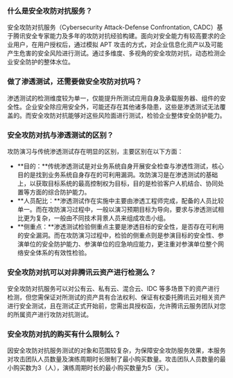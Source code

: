 ### 什么是安全攻防对抗服务？
安全攻防对抗服务（Cybersecurity Attack-Defense Confrontation, CADC）基于腾讯安全专家能力及多年的攻防对抗经验构建。面向对安全能力有较高要求的企业用户，在用户授权后，通过模拟 APT 攻击的方式，对企业信息化资产以及可能产生危害的安全风险进行测试。通过多维度、多视角的安全攻防对抗，动态检测企业安全防护的整体水位。


### 做了渗透测试，还需要做安全攻防对抗吗？ 
渗透测试的检测维度较为单一，仅能提升所测试应用自身及承载服务器、组件的安全性。企业安全除应用安全外，可能还存在其他诸多隐患，这些是渗透测试无法覆盖的。而安全攻防对抗能够对这些风险面进行测试，检验企业整体安全防护能力。


### 安全攻防对抗与渗透测试的区别？
攻防演习与传统渗透测试存在明显的区别，主要区别在以下方面：
- **目的：**传统渗透测试是对业务系统自身开展安全检查与渗透性测试，核心目的是找到业务系统自身存在的可利用漏洞。攻防演习是在渗透测试的基础上，以获取目标系统的最高控制权为目标，目的是检验客户人机结合、协同处置等方面的综合防护能力。
- **人员配比：**渗透测试作在实施中主要由渗透工程师完成，配备的人员比较单一。而在攻防演习过程中，一般以演习预期目标为导向，要求与渗透测试相比更为复杂，一般由不同技术背景人员来组成攻击小组。
- **侧重点：**渗透测试检验侧重点主要是渗透目标的安全性，是否存在可利用的安全漏洞。而在攻防演习过程中，检验的侧重点则是参演目标的安全性、参演单位的安全防护能力、参演单位的应急响应能力，更注重对参演单位整个网络安全体系的有效性检验。


### 安全攻防对抗可以对非腾讯云资产进行检测么？
安全攻防对抗服务可以对公有云、私有云、混合云、IDC 等多场景下的资产进行检测，但您需保证对所测试的资产具有合法权利、保证有权委托腾讯云对相关资产进行安全测试，且在测试正式开始前，您需出具授权函，允许腾讯云服务团队对您的所属资产进行攻防对抗测试。
### 安全攻防对抗的购买有什么限制么？
因安全攻防对抗服务测试的对象和范围较复杂，为保障安全攻防服务效果，本服务对攻击团队人员数量及演练周期时长限制了最小购买数量。攻击团队人员数量的最小购买数为3（人），演练周期时长的最小购买数量为5（天）。
